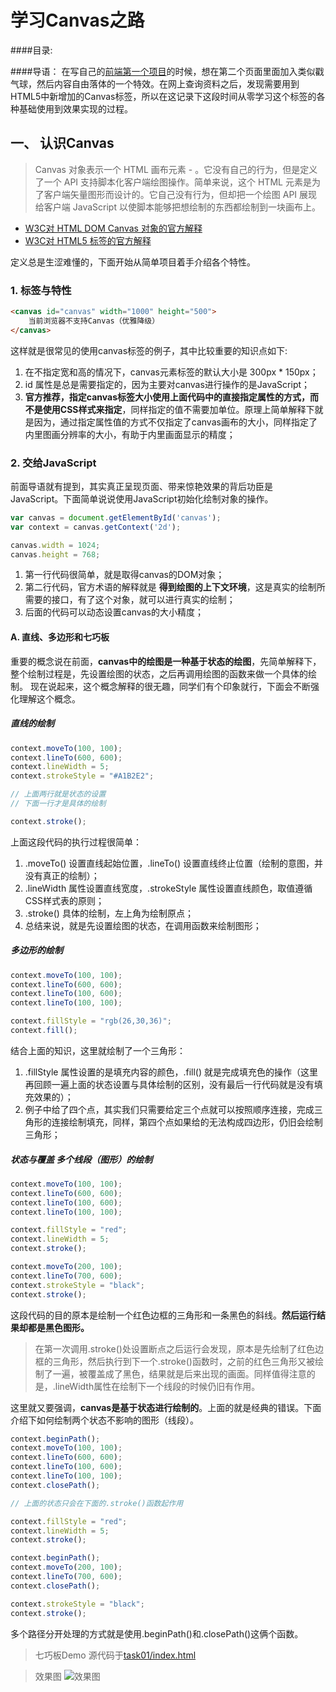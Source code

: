# 学习Canvas之路

####目录:

####导语：
在写自己的[前端第一个项目](http://www.witness23.info/)的时候，想在第二个页面里面加入类似戳气球，然后内容自由落体的一个特效。在网上查询资料之后，发现需要用到HTML5中新增加的Canvas标签，所以在这记录下这段时间从零学习这个标签的各种基础使用到效果实现的过程。

## 一、 认识Canvas
> Canvas 对象表示一个 HTML 画布元素 - <canvas>。它没有自己的行为，但是定义了一个 API 支持脚本化客户端绘图操作。简单来说，这个 HTML 元素是为了客户端矢量图形而设计的。它自己没有行为，但却把一个绘图 API 展现给客户端 JavaScript 以使脚本能够把想绘制的东西都绘制到一块画布上。

- [W3C对 HTML DOM Canvas 对象的官方解释](http://www.w3school.com.cn/jsref/dom_obj_canvas.asp)
- [W3C对 HTML5 <canvas> 标签的官方解释](http://www.w3school.com.cn/html5/html5_canvas.asp)

定义总是生涩难懂的，下面开始从简单项目着手介绍各个特性。

### 1. 标签与特性

```html
<canvas id="canvas" width="1000" height="500">
	当前浏览器不支持Canvas（优雅降级）
</canvas>
```

这样就是很常见的使用canvas标签的例子，其中比较重要的知识点如下:

1. 在不指定宽和高的情况下，canvas元素标签的默认大小是 300px * 150px；
2. id 属性是总是需要指定的，因为主要对canvas进行操作的是JavaScript；
3. **官方推荐，指定canvas标签大小使用上面代码中的直接指定属性的方式，而不是使用CSS样式来指定**，同样指定的值不需要加单位。原理上简单解释下就是因为，通过指定属性值的方式不仅指定了canvas画布的大小，同样指定了内里图画分辨率的大小，有助于内里画面显示的精度；

### 2. 交给JavaScript

前面导语就有提到，其实真正呈现页面、带来惊艳效果的背后功臣是JavaScript。下面简单说说使用JavaScript初始化绘制对象的操作。

```javascript
var canvas = document.getElementById('canvas');
var context = canvas.getContext('2d');

canvas.width = 1024;
canvas.height = 768;
```

1. 第一行代码很简单，就是取得canvas的DOM对象；
2. 第二行代码，官方术语的解释就是 **得到绘图的上下文环境**，这是真实的绘制所需要的接口，有了这个对象，就可以进行真实的绘制；
3. 后面的代码可以动态设置canvas的大小精度；

#### A. 直线、多边形和七巧板

重要的概念说在前面，**canvas中的绘图是一种基于状态的绘图**，先简单解释下，整个绘制过程是，先设置绘图的状态，之后再调用绘图的函数来做一个具体的绘制。
现在说起来，这个概念解释的很无趣，同学们有个印象就行，下面会不断强化理解这个概念。

##### 直线的绘制

```javascript
context.moveTo(100, 100);
context.lineTo(600, 600);
context.lineWidth = 5;
context.strokeStyle = "#A1B2E2";

// 上面两行就是状态的设置
// 下面一行才是具体的绘制

context.stroke();
```

上面这段代码的执行过程很简单：

1. .moveTo() 设置直线起始位置，.lineTo() 设置直线终止位置（绘制的意图，并没有真正的绘制）；
2. .lineWidth 属性设置直线宽度，.strokeStyle 属性设置直线颜色，取值遵循CSS样式表的原则；
3. .stroke() 具体的绘制，左上角为绘制原点；
4. 总结来说，就是先设置绘图的状态，在调用函数来绘制图形；

##### 多边形的绘制

```javascript
context.moveTo(100, 100);
context.lineTo(600, 600);
context.lineTo(100, 600);
context.lineTo(100, 100);

context.fillStyle = "rgb(26,30,36)";
context.fill();
```

结合上面的知识，这里就绘制了一个三角形：

1. .fillStyle 属性设置的是填充内容的颜色，.fill() 就是完成填充色的操作（这里再回顾一遍上面的状态设置与具体绘制的区别，没有最后一行代码就是没有填充效果的）；
2. 例子中给了四个点，其实我们只需要给定三个点就可以按照顺序连接，完成三角形的连接绘制填充，同样，第四个点如果给的无法构成四边形，仍旧会绘制三角形；

##### 状态与覆盖 多个线段（图形）的绘制

```javascript
context.moveTo(100, 100);
context.lineTo(600, 600);
context.lineTo(100, 600);
context.lineTo(100, 100);

context.fillStyle = "red";
context.lineWidth = 5;
context.stroke();

context.moveTo(200, 100);
context.lineTo(700, 600);
context.strokeStyle = "black";
context.stroke();
```

这段代码的目的原本是绘制一个红色边框的三角形和一条黑色的斜线。**然后运行结果却都是黑色图形。**

> 在第一次调用.stroke()处设置断点之后运行会发现，原本是先绘制了红色边框的三角形，然后执行到下一个.stroke()函数时，之前的红色三角形又被绘制了一遍，被覆盖成了黑色，结果就是后来出现的画面。同样值得注意的是，.lineWidth属性在绘制下一个线段的时候仍旧有作用。

这里就又要强调，**canvas是基于状态进行绘制的**。上面的就是经典的错误。下面介绍下如何绘制两个状态不影响的图形（线段）。

```javascript
context.beginPath();
context.moveTo(100, 100);
context.lineTo(600, 600);
context.lineTo(100, 600);
context.lineTo(100, 100);
context.closePath();

// 上面的状态只会在下面的.stroke()函数起作用

context.fillStyle = "red";
context.lineWidth = 5;
context.stroke();

context.beginPath();
context.moveTo(200, 100);
context.lineTo(700, 600);
context.closePath();

context.strokeStyle = "black";
context.stroke();
```
多个路径分开处理的方式就是使用.beginPath()和.closePath()这俩个函数。

> 七巧板Demo 源代码于[task01/index.html](https://github.com/WitNesS23/Learn-Canvas/blob/master/task01/index.html)

> 效果图 ![效果图](http://7xi77s.com1.z0.glb.clouddn.com/微信截图_20150820185845.png)